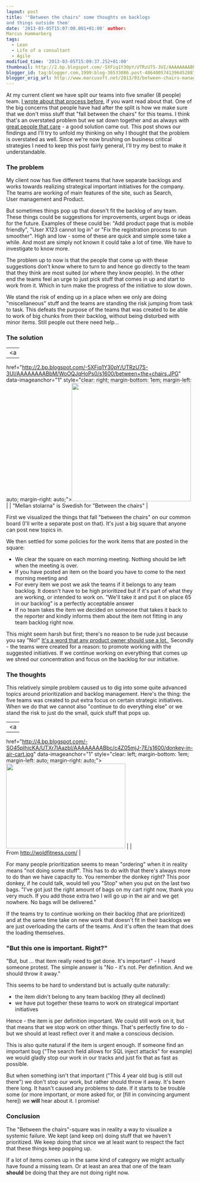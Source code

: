 ```yaml
---
layout: post
title: '"Between the chairs" some thoughts on backlogs
and things outside them'
date: '2013-03-05T15:07:00.001+01:00' author:
Marcus Hammarberg
tags:
  - Lean
  - Life of a consultant
  - Agile
modified_time: '2013-03-05T15:09:37.252+01:00'
thumbnail: http://2.bp.blogspot.com/-5XFiq1Y30pY/UTRzU7S-3UI/AAAAAAAABbM/WoOQJqHoPs0/s72-c/between+the+chairs.JPG
blogger_id: tag:blogger.com,1999:blog-36533086.post-4864005741396452887
blogger_orig_url: http://www.marcusoft.net/2013/03/between-chairs-management-and-thoughts.html
---
```



<div dir="ltr" style="text-align: left;" trbidi="on">

At my current client we have split our teams into five smaller (8
people) team. [I wrote about that process
before](http://www.marcusoft.net/2013/01/team-marketplace-how-we-splitted-big-40.html),
if you want read about that.
One of the big concerns that people have had after the split is how we
make sure that we don't miss stuff that "fall between the chairs" for
this teams. I think that's an overstated problem but we sat down
together and as always with [great people that
care](http://gojko.net/2013/02/13/the-february-revolution/) - a good
solution came out.
This post shows our findings and I'll try to unfold my thinking on why I
thought that the problem is overstated as well.
Since we're now brushing on business critical strategies I need to keep
this post fairly general, I'll try my best to make it understandable.



### The problem

<div>

My client now has five different teams that have separate backlogs and
works towards realizing strategical important initiatives for the
company. The teams are working of main features of the site, such as
Search, User management and Product. 

</div>

<div>



</div>

<div>

But sometimes things pop up that doesn't fit the backlog of any team.
These things could be suggestions for improvements, urgent bugs or ideas
for the future. Examples of these could be: "Add product page that is
mobile friendly", "User X123 cannot log in" or "Fix the registration
process to run smoother". High and low - some of these are quick and
simple some take a while. And most are simply not known it could take a
lot of time. We have to investigate to know more. 

</div>

<div>



</div>

<div>

The problem up to now is that the people that come up with these
suggestions don't know where to turn to and hence go directly to the
team that they think are most suited (or where they know people). In the
other end the teams feel an urge to just pick stuff that comes in up and
start to work from it. Which in turn make the progress of the initiative
to slow down. 

</div>

<div>



</div>

<div>

We stand the risk of ending up in a place when we only are doing
"miscellaneous" stuff and the teams are standing the risk jumping from
task to task. This defeats the purpose of the teams that was created to
be able to work of big chunks from their backlog, without
being disturbed with minor items. Still people out there need help...

</div>

### The solution

|                                                                                                               |
|:-------------------------------------------------------------------------------------------------------------:|
|                                                       <a
  href="http://2.bp.blogspot.com/-5XFiq1Y30pY/UTRzU7S-3UI/AAAAAAAABbM/WoOQJqHoPs0/s1600/between+the+chairs.JPG"
                                              data-imageanchor="1"
              style="clear: right; margin-bottom: 1em; margin-left: auto; margin-right: auto;"><img
   src="http://2.bp.blogspot.com/-5XFiq1Y30pY/UTRzU7S-3UI/AAAAAAAABbM/WoOQJqHoPs0/s320/between+the+chairs.JPG"
                                data-border="0" width="320" height="318" /></a>                                 |
|                             "Mellan stolarna" is Swedish for "Between the chairs"                             |

<div>

First we visualized the things that fall "between the chairs" on our
common board (I'll write a separate post on that). It's just a big
square that anyone can post new topics in. 

</div>

<div>



</div>

<div>

We then settled for some policies for the work items that are posted in
the square:

</div>

<div>

-   We clear the square on each morning meeting. Nothing should be left
    when the meeting is over. 
-   If you have posted an item on the board you have to come to the next
    morning meeting and 
-   For every item we post we ask the teams if it belongs to any team
    backlog. It doesn't have to be high prioritized but if it's part of
    what they are working, or intended to work on. "We'll take it and
    put it on place 65 in our backlog" is a perfectly acceptable answer
-   If no team takes the item we decided on someone that takes it back
    to the reporter and kindly informs them about the item not fitting
    in any team backlog right now. 

<div>

This might seem harsh but first; there's no reason to be rude just
because you say "No!" [It's a word that any product owner should use a
lot. ](http://www.youtube.com/watch?v=502ILHjX9EE) Secondly - the teams
were created for a reason: to promote working with the
suggested initiatives. If we continue working on everything that comes
up we shred our concentration and focus on the backlog for
our initiative. 

</div>

</div>

### The thoughts

<div>

This relatively simple problem caused us to dig into some quite advanced
topics around prioritization and backlog management. Here's the thing:
the five teams was created to put extra focus on certain strategic
initiatives. When we do that we cannot also "continue to do everything
else" or we stand the risk to just do the small, quick stuff that pops
up.


|                                                                                                               |
|:-------------------------------------------------------------------------------------------------------------:|
|                                                       <a
  href="http://4.bp.blogspot.com/-SO45pIhicKA/UTXr7lAazbI/AAAAAAAABbc/c4Z05mjJ-7E/s1600/donkey-in-air-cart.jpg"
                                              data-imageanchor="1"
              style="clear: left; margin-bottom: 1em; margin-left: auto; margin-right: auto;"><img
   src="http://4.bp.blogspot.com/-SO45pIhicKA/UTXr7lAazbI/AAAAAAAABbc/c4Z05mjJ-7E/s320/donkey-in-air-cart.jpg"
                                data-border="0" width="320" height="228" /></a>                                 |
|                                         From http://woldfitness.com/                                          |

For many people prioritization seems to mean "ordering" when it in
reality means "not doing some stuff". This has to do with that there's
always more to do than we have capacity to. You remember the donkey
right? This poor donkey, if he could talk, would tell you "Stop" when
you put on the last two bags. "I've got just the right amount of bags on
my cart right now, thank you very much. If you add those extra two I
will go up in the air and we get nowhere. No bags will be delivered."

If the teams try to continue working on their backlog (that are
prioritized) and at the same time take on new work that doesn't fit in
their backlogs we are just overloading the carts of the teams. And it's
often the team that does the loading themselves.

### "But this one is important. Right?"

"But, but ... that item really need to get done. It's important" - I
heard someone protest. The simple answer is "No - it's not. Per
definition. And we should throw it away."

This seems to be hard to understand but is actually quite naturally:


-   the item didn't belong to any team backlog (they all declined)
-   we have put together these teams to work on strategical important
    initiatives

<div>

Hence - the item is per definition important. We could still work on it,
but that means that we stop work on other things. That's perfectly fine
to do - but we should at least reflect over it and make a
conscious decision. 

</div>

<div>



</div>

<div>

This is also quite natural if the item is urgent enough. If someone find
an important bug ("The search field allows for SQL inject attacks" for
example) we would gladly stop our work in our tracks and just fix that
as fast as possible. 

</div>

<div>



</div>

<div>

But when something isn't that important ("This 4 year old bug is still
out there") we don't stop our work, but rather should throw it away.
It's been there long. It hasn't caused any problems to date. If it
starts to be trouble some (or more important, or more asked for, or
\[fill in convincing argument here\]) we **will** hear about it. I
promise!

</div>

### Conclusion

<div>

The "Between the chairs"-square was in reality a way to visualize a
systemic failure. We kept (and keep on) doing stuff that we haven't
prioritized. We keep doing that since we at least want to respect the
fact that these things keep popping up. 

</div>

<div>



</div>

<div>

If a lot of items comes up in the same kind of category we might
actually have found a missing team. Or at least an area that one of the
team **should** be doing that they are not doing right now. 

</div>

</div>

</div>
